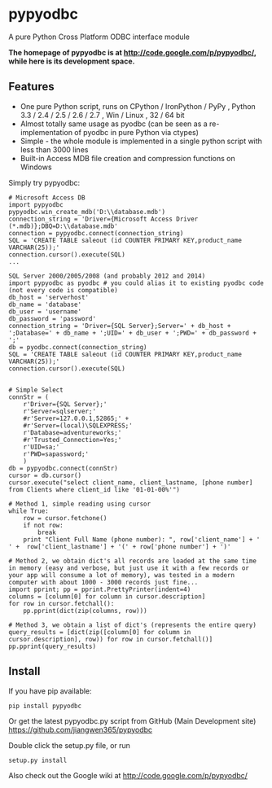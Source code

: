 pypyodbc
========

A pure Python Cross Platform ODBC interface module


**The homepage of pypyodbc is at http://code.google.com/p/pypyodbc/, while here is its development space.**

Features
--------

  * One pure Python script, runs on CPython / IronPython / PyPy , Python 3.3 / 2.4 / 2.5 / 2.6 / 2.7 , Win / Linux , 32 / 64 bit
  * Almost totally same usage as pyodbc (can be seen as a re-implementation of pyodbc in pure Python via ctypes)
  * Simple - the whole module is implemented in a single python script with less than 3000 lines
  * Built-in Access MDB file creation and compression functions on Windows 

Simply try pypyodbc:

    # Microsoft Access DB
    import pypyodbc 
    pypyodbc.win_create_mdb('D:\\database.mdb')
    connection_string = 'Driver={Microsoft Access Driver (*.mdb)};DBQ=D:\\database.mdb'
    connection = pypyodbc.connect(connection_string)
    SQL = 'CREATE TABLE saleout (id COUNTER PRIMARY KEY,product_name VARCHAR(25));'
    connection.cursor().execute(SQL)
    ...

    SQL Server 2000/2005/2008 (and probably 2012 and 2014)
    import pypyodbc as pyodbc # you could alias it to existing pyodbc code (not every code is compatible)
    db_host = 'serverhost'
    db_name = 'database'
    db_user = 'username'
    db_password = 'password'
    connection_string = 'Driver={SQL Server};Server=' + db_host + ';Database=' + db_name + ';UID=' + db_user + ';PWD=' + db_password + ';'
    db = pyodbc.connect(connection_string)
    SQL = 'CREATE TABLE saleout (id COUNTER PRIMARY KEY,product_name VARCHAR(25));'
    connection.cursor().execute(SQL)


    # Simple Select
    connStr = (
        r'Driver={SQL Server};'
        r'Server=sqlserver;'
        #r'Server=127.0.0.1,52865;' +
        #r'Server=(local)\SQLEXPRESS;'
        r'Database=adventureworks;'
        #r'Trusted_Connection=Yes;'
        r'UID=sa;'
        r'PWD=sapassword;'
        )
    db = pypyodbc.connect(connStr)
    cursor = db.cursor()
    cursor.execute("select client_name, client_lastname, [phone number] from Clients where client_id like '01-01-00%'")
    
    # Method 1, simple reading using cursor
    while True:
        row = cursor.fetchone()
        if not row:
            break
        print "Client Full Name (phone number): ", row['client_name'] + ' ' +  row['client_lastname'] + '(' + row['phone number'] + ')'
    
    # Method 2, we obtain dict's all records are loaded at the same time in memory (easy and verbose, but just use it with a few records or your app will consume a lot of memory), was tested in a modern computer with about 1000 - 3000 records just fine...
    import pprint; pp = pprint.PrettyPrinter(indent=4)
    columns = [column[0] for column in cursor.description]
    for row in cursor.fetchall():
        pp.pprint(dict(zip(columns, row)))
    
    # Method 3, we obtain a list of dict's (represents the entire query)
    query_results = [dict(zip([column[0] for column in cursor.description], row)) for row in cursor.fetchall()]
    pp.pprint(query_results)


Install
-------

If you have pip available:

    pip install pypyodbc

Or get the latest pypyodbc.py script from GitHub (Main Development site) <https://github.com/jiangwen365/pypyodbc>

Double click the setup.py file, or run

    setup.py install

Also check out the Google wiki at http://code.google.com/p/pypyodbc/
